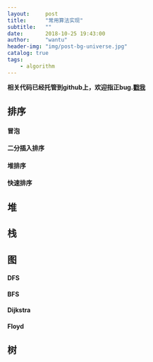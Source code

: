 ```yaml
---
layout:     post
title:      "常用算法实现"
subtitle:   ""
date:       2018-10-25 19:43:00
author:     "wantu"
header-img: "img/post-bg-universe.jpg"
catalog: true
tags:
    - algorithm
---
```

**相关代码已经托管到github上，欢迎指正bug.[戳我](https://github.com/WantUzZ/Algorithm-implementation)**
## 排序

#### 冒泡
#### 二分插入排序
#### 堆排序
#### 快速排序

## 堆

## 栈

## 图
#### DFS

#### BFS

#### Dijkstra

#### Floyd

## 树



